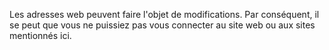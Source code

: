 Les adresses web peuvent faire l'objet de modifications. Par conséquent, il se peut que vous ne puissiez pas vous connecter au site web ou aux sites mentionnés ici.

<!--HONumber=Oct16_HO1-->


